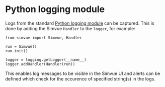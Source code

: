 # Python logging module

Logs from the standard [Python logging module](https://docs.python.org/3/library/logging.html) can be captured. This is done
by adding the Simvue `Handler` to the `logger`, for example:
```
from simvue import Simvue, Handler

run = Simvue()
run.init()

logger = logging.getLogger(__name__)
logger.addHandler(Handler(run))
```

This enables log messages to be visible in the Simvue UI and alerts can be defined which check for the occurence of
specified string(s) in the logs.

